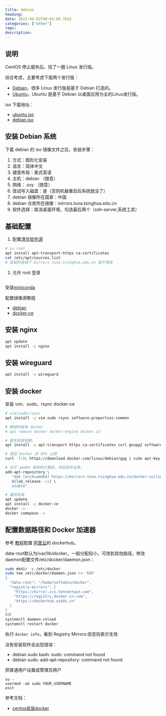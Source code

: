 ```yaml
---
title: debian 
heading: 
date: 2022-04-03T08:03:09.764Z
categories: ["other"]
tags: 
description: 
---
```


## 说明
CentOS 停止服务后，找了一圈 Linux 发行版。

综合考虑，主要考虑下面两个发行版： 
- [Debian](https://www.debian.org/releases/stable/amd64/ch03s04.zh-cn.html)，很多 Linux 发行版是基于 Debian 打造的。
- [Ubuntu](https://ubuntu.com/tutorials/install-ubuntu-server#2-requirements)，Ubuntu 是基于 Debian 以桌面应用为主的Linux发行版。

iso 下载地址：
- [ubuntu.iso](https://mirrors.tuna.tsinghua.edu.cn/ubuntu-releases/)
- [debian.iso](https://www.debian.org/distrib/index.zh-cn.html)

## 安装 Debian 系统
下载 debian 的 iso 镜像文件之后，安装步骤：
1. 方式：图形化安装
2. 语言：简体中文
3. 键盘布局：美式英语
4. 主机：debian （随意）
5. 网络：.sxy （随意）
6. 改动写入磁盘：是（否则机器重启后系统就没了）
7. debian 镜像所在国家：中国
8. debian 仓库所在镜像：mirrors.tuna.tsinghua.edu.cn
9. 软件选择：取消桌面环境，勾选最后两个（ssh-server,系统工具）


## 基础配置
1. 配置[清华软件源](https://mirrors.tuna.tsinghua.edu.cn/help/debian/)
```bash
# su root
apt install apt-transport-https ca-certificates
cat /etc/apt/sources.list
# 安装时选择了 mirrors.tuna.tsinghua.edu.cn 就不用改
```

2. 允许 root 登录
```bash

```

安装[miniconda](https://gitee.com/smile365/blog/blob/master/miniconda.md)

配置镜像源教程 
- [debian](https://mirrors.tuna.tsinghua.edu.cn/help/debian/)
- [docker-ce](https://mirrors.tuna.tsinghua.edu.cn/help/docker-ce/)

## 安装 nginx
```bash
apt update
apt install -y nginx
```


## 安装 wireguard
```bash
apt install -y wireguard
```


## 安装 docker
安装 vim、sudo、rsync docker-ce
```bash
# vim\sudo\rsync
apt install -y vim sudo rsync software-properties-common

# 删掉旧版本 docker
# apt remove docker docker-engine docker.io

# 首先安装依赖:
apt install -y apt-transport-https ca-certificates curl gnupg2 software-properties-common

# 信任 Docker 的 GPG 公钥
curl -fsSL https://download.docker.com/linux/debian/gpg | sudo apt-key add -

# 对于 amd64 架构的计算机，添加软件仓库:
add-apt-repository \
   "deb [arch=amd64] https://mirrors.tuna.tsinghua.edu.cn/docker-ce/linux/debian \
   $(lsb_release -cs) \
   stable"

# 最后安装
apt update
apt install -y docker-ce 
docker -v
docker comepose -v
```


## 配置数据路径和 Docker 加速器

参考 [教程](https://www.runoob.com/docker/docker-mirror-acceleration.html)配置 [阿里云](https://cr.console.aliyun.com/cn-qingdao/instances/mirrors)的 dockerhub。

data-root默认为/var/lib/docker，一般分配较小，可改到其他路径。修改daemon配置文件/etc/docker/daemon.json：
```bash
sudo mkdir -p /etc/docker
sudo tee /etc/docker/daemon.json <<-'EOF'
{
  "data-root": "/home/softdata/docker",
  "registry-mirrors": [
    "https://mirror.ccs.tencentyun.com",
    "https://registry.docker-cn.com",
    "https://dockerhub.azk8s.cn"
  ]
}
EOF
systemctl daemon-reload
systemctl restart docker
```

执行 `docker info`，看到 Registry Mirrors:信息则表示生效

没有安装软件会出现错误：
- debian sudo bash: sudo: command not found
- debian sudo: add-apt-repository: command not found

把普通用户设置成管理员用户
```
su -
usermod -aG sudo YOUR_USERNAME
exit
```


参考文档：
- [centos安装docker](https://gitee.com/smile365/blog/blob/master/docker.md)